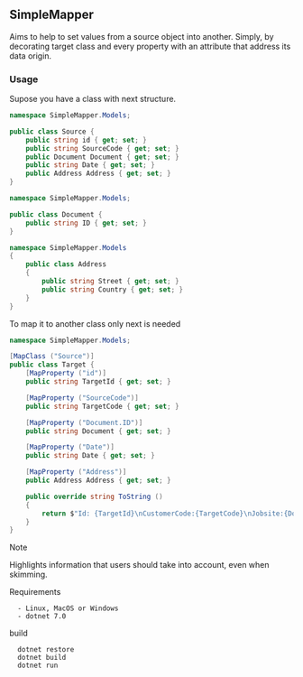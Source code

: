 ## SimpleMapper

Aims to help to set values from a source object into another. Simply, by decorating target class and every property with an attribute that address its data origin.

### Usage

Supose you have a class with next structure.

```C#
namespace SimpleMapper.Models;

public class Source {
    public string id { get; set; }
    public string SourceCode { get; set; }
    public Document Document { get; set; }
    public string Date { get; set; }
    public Address Address { get; set; }
}

namespace SimpleMapper.Models;

public class Document {
    public string ID { get; set; }
}

namespace SimpleMapper.Models
{
	public class Address
	{
		public string Street { get; set; }
		public string Country { get; set; }
	}
}

```

To map it to another class only next is needed

```C#
namespace SimpleMapper.Models;

[MapClass ("Source")]
public class Target {
    [MapProperty ("id")]
    public string TargetId { get; set; }

    [MapProperty ("SourceCode")]
    public string TargetCode { get; set; }

    [MapProperty ("Document.ID")]
    public string Document { get; set; }

    [MapProperty ("Date")]
    public string Date { get; set; }

    [MapProperty ("Address")]
    public Address Address { get; set; }

    public override string ToString ()
    {
        return $"Id: {TargetId}\nCustomerCode:{TargetCode}\nJobsite:{Document}\nDate:{Date}\nAddress: {Address.Country}";
    }
}                                                                       
```
> [!NOTE]
> Highlights information that users should take into account, even when skimming.

Requirements
```
  - Linux, MacOS or Windows
  - dotnet 7.0
```

build
```
  dotnet restore
  dotnet build
  dotnet run
```
